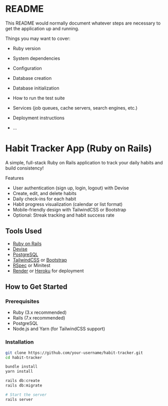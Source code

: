 # README

This README would normally document whatever steps are necessary to get the
application up and running.

Things you may want to cover:

* Ruby version

* System dependencies

* Configuration

* Database creation

* Database initialization

* How to run the test suite

* Services (job queues, cache servers, search engines, etc.)

* Deployment instructions

* ...
# Habit Tracker App (Ruby on Rails)

A simple, full-stack Ruby on Rails application to track your daily habits and build consistency!

Features

- User authentication (sign up, login, logout) with Devise
- Create, edit, and delete habits
- Daily check-ins for each habit
- Habit progress visualization (calendar or list format)
- Mobile-friendly design with TailwindCSS or Bootstrap
- Optional: Streak tracking and habit success rate

## Tools Used

- [Ruby on Rails](https://rubyonrails.org/)
- [Devise](https://github.com/heartcombo/devise)
- [PostgreSQL](https://www.postgresql.org/)
- [TailwindCSS](https://tailwindcss.com/) or [Bootstrap](https://getbootstrap.com/)
- [RSpec](https://rspec.info/) or Minitest
- [Render](https://render.com/) or [Heroku](https://www.heroku.com/) for deployment

## How to Get Started

### Prerequisites

- Ruby (3.x recommended)
- Rails (7.x recommended)
- PostgreSQL
- Node.js and Yarn (for TailwindCSS support)

### Installation

```bash
git clone https://github.com/your-username/habit-tracker.git
cd habit-tracker

bundle install
yarn install

rails db:create
rails db:migrate

# Start the server
rails server
